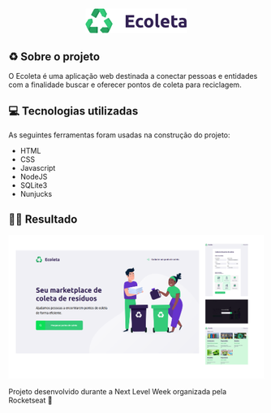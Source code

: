 <h3 align="center">
    <img width="200px" src="/public/imagens/logo.svg">
   

## ♻️ Sobre o projeto
O Ecoleta é uma aplicação web destinada a conectar pessoas e entidades com a finalidade buscar e oferecer pontos de coleta para reciclagem. 



## 💻 Tecnologias utilizadas
As seguintes ferramentas foram usadas na construção do projeto:
- HTML
- CSS
- Javascript
- NodeJS
- SQLite3
- Nunjucks

## ✌🏻 Resultado
<p align="center">
<img width="900px" src="/public/imagens/img.png"></p>

<p>Projeto desenvolvido durante a Next Level Week organizada pela Rocketseat 🚀</p>
